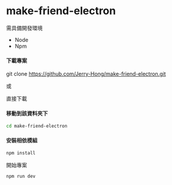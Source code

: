 # make-friend-electron

需具備開發環境

* Node
* Npm

#### 下載專案

git clone https://github.com/Jerry-Hong/make-friend-electron.git

或

直接下載

#### 移動到該資料夾下

```bash
cd make-friend-electron
```

#### 安裝相依模組

```bash
npm install
```

開始專案

```
npm run dev
```



